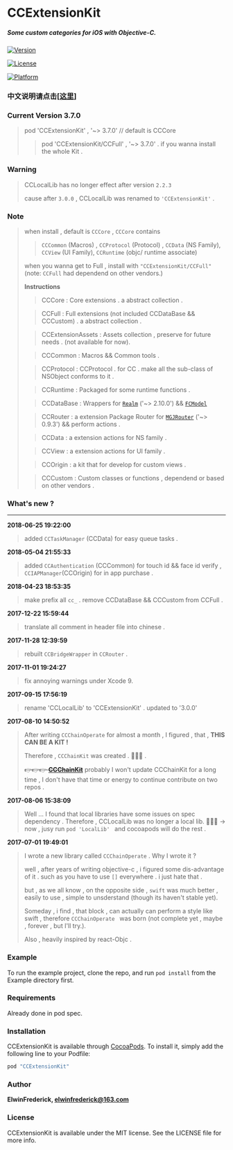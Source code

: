 # CCExtensionKit

##### Some custom categories for iOS with Objective-C. 

[![Version](https://img.shields.io/cocoapods/v/CCExtensionKit.svg?style=flat)](http://cocoapods.org/pods/CCExtensionKit)

[![License](https://img.shields.io/cocoapods/l/CCExtensionKit.svg?style=flat)](http://cocoapods.org/pods/CCExtensionKit)

[![Platform](https://img.shields.io/cocoapods/p/CCExtensionKit.svg?style=flat)](http://cocoapods.org/pods/CCExtensionKit)

### 中文说明请点击[[这里](https://github.com/VArbiter/CCExtensionKit/blob/master/README_CN.md)]

### Current Version 3.7.0

> pod 'CCExtensionKit' , '~> 3.7.0' // default is CCCore
> 
> > pod 'CCExtensionKit/CCFull' , '~> 3.7.0' . if you wanna install the whole Kit .

### Warning 
> CCLocalLib has no longer effect after version `2.2.3`
> 
> cause after `3.0.0` , CCLocalLib was renamed to `'CCExtensionKit'` .

### Note
> when install , default is `CCCore` , `CCCore` contains 
> 
> > `CCCommon` (Macros) , `CCProtocol` (Protocol) , `CCData` (NS Family), `CCView` (UI Family), `CCRuntime` (objc/ runtime associate)
> 
> when you wanna get to Full , install with `"CCExtensionKit/CCFull"` (note: `CCFull` had dependend on other vendors.)
> 
> **Instructions**
> 
> > CCCore : Core extensions . a abstract collection .
> 
> > CCFull : Full extensions (not included CCDataBase && CCCustom) . a abstract collection .
> 
> > CCExtensionAssets : Assets collection , preserve for future needs . (not available for now).
> 
> > CCCommon : Macros && Common tools .
> 
> > CCProtocol : CCProtocol . for CC . make all the sub-class of NSObject conforms to it .
> 
> > CCRuntime : Packaged for some runtime functions .
> 
> > CCDataBase : Wrappers for [`Realm`](https://github.com/realm/realm-cocoa) ('~> 2.10.0') && [`FCModel`](https://github.com/marcoarment/FCModel)
> 
> > CCRouter : a extension Package Router for [`MGJRouter`](https://github.com/meili/MGJRouter) ('~> 0.9.3') && perform actions .
> 
> > CCData :  a extension actions for NS family .
> 
> > CCView :  a extension actions for UI family .
> 
> > CCOrigin : a kit that for develop for custom views .
> 
> > CCCustom :  Custom classes or functions , dependend or based on other vendors .

### What's new ?
---
**2018-06-25 19:22:00**

> added `CCTaskManager` (CCData) for easy queue tasks .

**2018-05-04 21:55:33**

> added `CCAuthentication` (CCCommon) for touch id && face id verify , `CCIAPManager`(CCOrigin) for in app purchase  .

**2018-04-23 18:53:35**

> make prefix all `cc_` . remove CCDataBase && CCCustom from CCFull .

**2017-12-22 15:59:44**

> translate all comment in header file into chinese .

**2017-11-28 12:39:59**

> rebuilt `CCBridgeWrapper` in `CCRouter` .

**2017-11-01 19:24:27**

> fix annoying warnings under Xcode 9.

**2017-09-15 17:56:19**

> rename 'CCLocalLib' to 'CCExtensionKit' .
> updated to '3.0.0'
> 

**2017-08-10 14:50:52**
  
> After writing `CCChainOperate` for almost a month , I figured , that , **THIS CAN BE A KIT !**
> 
> Therefore , `CCChainKit` was created . 👏👏👏 .
> 
> ~~👉👉👉 **[CCChainKit](https://github.com/VArbiter/CCChainKit)**~~
> probably I won't update CCChainKit for a long time , I don't have that time or energy to continue contribute on two repos .

**2017-08-06 15:38:09**

> Well ... I found that local libraries have some issues on spec dependency . Therefore , CCLocalLib was no longer a local lib. 
👏👏👏 -> now , jusy run `pod 'LocalLib' ` and cocoapods will do the rest .

**2017-07-01 19:49:01**
> I wrote a new library called `CCChainOperate` .
 Why I wrote it ?
>
> well , after years of writing objective-c , i figured some dis-advantage of it . such as you have to use `[]`  everywhere . i just hate that . 
> 
> but , as we all know , on the opposite side , `swift` was much better , easily to use , simple to unsderstand (though its haven't stable yet). 
> 
>  Someday , i find , that block , can actually can perform a style like swift , therefore `CCChainOperate ` was born (not complete yet , maybe , forever , but I'll try.).
>  
>  Also , heavily inspired by react-Objc .

### Example

To run the example project, clone the repo, and run `pod install` from the Example directory first.

### Requirements

Already done in pod spec.

### Installation

CCExtensionKit is available through [CocoaPods](http://cocoapods.org). To install
it, simply add the following line to your Podfile:

```ruby
pod "CCExtensionKit"
```

### Author

**ElwinFrederick, [elwinfrederick@163.com](elwinfrederick@163.com)**

### License

CCExtensionKit is available under the MIT license. See the LICENSE file for more info.
